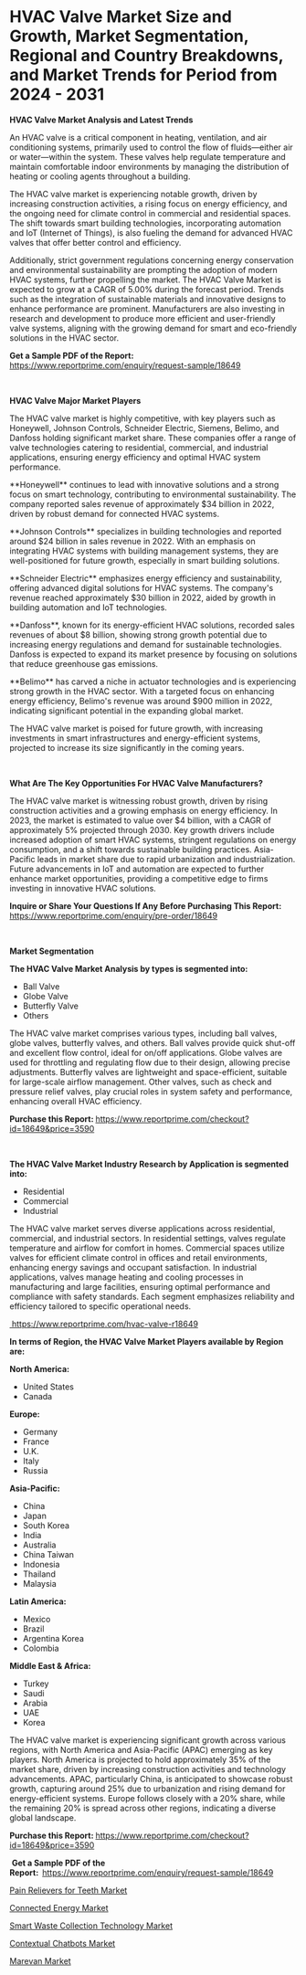 <p><h1>HVAC Valve Market Size and Growth, Market Segmentation, Regional and Country Breakdowns, and Market Trends for Period from 2024 -  2031</h1></p><p><strong>HVAC Valve Market Analysis and Latest Trends</strong></p>
<p><p>An HVAC valve is a critical component in heating, ventilation, and air conditioning systems, primarily used to control the flow of fluids—either air or water—within the system. These valves help regulate temperature and maintain comfortable indoor environments by managing the distribution of heating or cooling agents throughout a building.</p><p>The HVAC valve market is experiencing notable growth, driven by increasing construction activities, a rising focus on energy efficiency, and the ongoing need for climate control in commercial and residential spaces. The shift towards smart building technologies, incorporating automation and IoT (Internet of Things), is also fueling the demand for advanced HVAC valves that offer better control and efficiency.</p><p>Additionally, strict government regulations concerning energy conservation and environmental sustainability are prompting the adoption of modern HVAC systems, further propelling the market. The HVAC Valve Market is expected to grow at a CAGR of 5.00% during the forecast period. Trends such as the integration of sustainable materials and innovative designs to enhance performance are prominent. Manufacturers are also investing in research and development to produce more efficient and user-friendly valve systems, aligning with the growing demand for smart and eco-friendly solutions in the HVAC sector.</p></p>
<p><strong>Get a Sample PDF of the Report:&nbsp;</strong> <a href="https://www.reportprime.com/enquiry/request-sample/18649?utm_campaign=1167&utm_medium=2&utm_source=Github&utm_content=ia&utm_term=21112024&utm_id=hvac-valve">https://www.reportprime.com/enquiry/request-sample/18649</a></p>
<p>&nbsp;</p>
<p><strong>HVAC Valve Major Market Players</strong></p>
<p><p>The HVAC valve market is highly competitive, with key players such as Honeywell, Johnson Controls, Schneider Electric, Siemens, Belimo, and Danfoss holding significant market share. These companies offer a range of valve technologies catering to residential, commercial, and industrial applications, ensuring energy efficiency and optimal HVAC system performance.</p><p>**Honeywell** continues to lead with innovative solutions and a strong focus on smart technology, contributing to environmental sustainability. The company reported sales revenue of approximately $34 billion in 2022, driven by robust demand for connected HVAC systems.</p><p>**Johnson Controls** specializes in building technologies and reported around $24 billion in sales revenue in 2022. With an emphasis on integrating HVAC systems with building management systems, they are well-positioned for future growth, especially in smart building solutions.</p><p>**Schneider Electric** emphasizes energy efficiency and sustainability, offering advanced digital solutions for HVAC systems. The company's revenue reached approximately $30 billion in 2022, aided by growth in building automation and IoT technologies.</p><p>**Danfoss**, known for its energy-efficient HVAC solutions, recorded sales revenues of about $8 billion, showing strong growth potential due to increasing energy regulations and demand for sustainable technologies. Danfoss is expected to expand its market presence by focusing on solutions that reduce greenhouse gas emissions.</p><p>**Belimo** has carved a niche in actuator technologies and is experiencing strong growth in the HVAC sector. With a targeted focus on enhancing energy efficiency, Belimo's revenue was around $900 million in 2022, indicating significant potential in the expanding global market.</p><p>The HVAC valve market is poised for future growth, with increasing investments in smart infrastructures and energy-efficient systems, projected to increase its size significantly in the coming years.</p></p>
<p>&nbsp;</p>
<p><strong>What Are The Key Opportunities For HVAC Valve Manufacturers?</strong></p>
<p><p>The HVAC valve market is witnessing robust growth, driven by rising construction activities and a growing emphasis on energy efficiency. In 2023, the market is estimated to value over $4 billion, with a CAGR of approximately 5% projected through 2030. Key growth drivers include increased adoption of smart HVAC systems, stringent regulations on energy consumption, and a shift towards sustainable building practices. Asia-Pacific leads in market share due to rapid urbanization and industrialization. Future advancements in IoT and automation are expected to further enhance market opportunities, providing a competitive edge to firms investing in innovative HVAC solutions.</p></p>
<p><strong>Inquire or Share Your Questions If Any Before Purchasing This Report:</strong> <a href="https://www.reportprime.com/enquiry/pre-order/18649?utm_campaign=1167&utm_medium=2&utm_source=Github&utm_content=ia&utm_term=21112024&utm_id=hvac-valve">https://www.reportprime.com/enquiry/pre-order/18649</a></p>
<p>&nbsp;</p>
<p><strong>Market Segmentation</strong></p>
<p><strong>The HVAC Valve Market Analysis by types is segmented into:</strong></p>
<p><ul><li>Ball Valve</li><li>Globe Valve</li><li>Butterfly Valve</li><li>Others</li></ul></p>
<p><p>The HVAC valve market comprises various types, including ball valves, globe valves, butterfly valves, and others. Ball valves provide quick shut-off and excellent flow control, ideal for on/off applications. Globe valves are used for throttling and regulating flow due to their design, allowing precise adjustments. Butterfly valves are lightweight and space-efficient, suitable for large-scale airflow management. Other valves, such as check and pressure relief valves, play crucial roles in system safety and performance, enhancing overall HVAC efficiency.</p></p>
<p><strong>Purchase this Report:&nbsp;</strong><a href="https://www.reportprime.com/checkout?id=18649&price=3590&utm_campaign=1167&utm_medium=2&utm_source=Github&utm_content=ia&utm_term=21112024&utm_id=hvac-valve">https://www.reportprime.com/checkout?id=18649&price=3590</a></p>
<p>&nbsp;</p>
<p><strong>The HVAC Valve Market Industry Research by Application is segmented into:</strong></p>
<p><ul><li>Residential</li><li>Commercial</li><li>Industrial</li></ul></p>
<p><p>The HVAC valve market serves diverse applications across residential, commercial, and industrial sectors. In residential settings, valves regulate temperature and airflow for comfort in homes. Commercial spaces utilize valves for efficient climate control in offices and retail environments, enhancing energy savings and occupant satisfaction. In industrial applications, valves manage heating and cooling processes in manufacturing and large facilities, ensuring optimal performance and compliance with safety standards. Each segment emphasizes reliability and efficiency tailored to specific operational needs.</p></p>
<p><a href="https://www.reportprime.com/hvac-valve-r18649?utm_campaign=1167&utm_medium=2&utm_source=Github&utm_content=ia&utm_term=21112024&utm_id=hvac-valve">&nbsp;https://www.reportprime.com/hvac-valve-r18649</a></p>
<p><strong>In terms of Region, the HVAC Valve Market Players available by Region are:</strong></p>
<p>
    <p> <strong> North America: </strong>
        <ul>
            <li>United States</li>
            <li>Canada</li>
        </ul>
        </p> 
    <p> <strong> Europe: </strong>
        <ul>
            <li>Germany</li>
            <li>France</li>
            <li>U.K.</li>
            <li>Italy</li>
            <li>Russia</li>
        </ul>
        </p> 
    <p> <strong> Asia-Pacific: </strong>
        <ul>
            <li>China</li>
            <li>Japan</li>
            <li>South Korea</li>
            <li>India</li>
            <li>Australia</li>
            <li>China Taiwan</li>
            <li>Indonesia</li>
            <li>Thailand</li>
            <li>Malaysia</li>
        </ul>
        </p> 
    <p> <strong> Latin America: </strong>
        <ul>
            <li>Mexico</li>
            <li>Brazil</li>
            <li>Argentina Korea</li>
            <li>Colombia</li>
        </ul>
        </p> 
    <p> <strong> Middle East & Africa: </strong>
        <ul>
            <li>Turkey</li>
            <li>Saudi</li>
            <li>Arabia</li>
            <li>UAE</li>
            <li>Korea</li>
        </ul>
    </p>
    </p>
<p><p>The HVAC valve market is experiencing significant growth across various regions, with North America and Asia-Pacific (APAC) emerging as key players. North America is projected to hold approximately 35% of the market share, driven by increasing construction activities and technology advancements. APAC, particularly China, is anticipated to showcase robust growth, capturing around 25% due to urbanization and rising demand for energy-efficient systems. Europe follows closely with a 20% share, while the remaining 20% is spread across other regions, indicating a diverse global landscape.</p></p>
<p><strong>Purchase this Report: </strong><a href="https://www.reportprime.com/checkout?id=18649&price=3590&utm_campaign=1167&utm_medium=2&utm_source=Github&utm_content=ia&utm_term=21112024&utm_id=hvac-valve">https://www.reportprime.com/checkout?id=18649&price=3590</a></p>
<p>&nbsp;<strong>Get a Sample PDF of the Report:&nbsp;&nbsp;</strong><a href="https://www.reportprime.com/enquiry/request-sample/18649?utm_campaign=1167&utm_medium=2&utm_source=Github&utm_content=ia&utm_term=21112024&utm_id=hvac-valve">https://www.reportprime.com/enquiry/request-sample/18649</a></p>
<p><strong></strong></p>
<p><p><a href="https://issuu.com/reportprime-2/docs/pain-relievers-for-teeth-market-siz_f008bc6f7ba68b?utm_campaign=1167&utm_medium=2&utm_source=Github&utm_content=ia&utm_term=21112024&utm_id=hvac-valve">Pain Relievers for Teeth Market</a></p><p><a href="https://www.linkedin.com/pulse/market-expansion-insights-connected-energy-projected-grow-hmdne?utm_campaign=1167&utm_medium=2&utm_source=Github&utm_content=ia&utm_term=21112024&utm_id=hvac-valve">Connected Energy Market</a></p><p><a href="https://www.linkedin.com/pulse/smart-waste-collection-technology-market-trends-analysis-rfqoe?utm_campaign=1167&utm_medium=2&utm_source=Github&utm_content=ia&utm_term=21112024&utm_id=hvac-valve">Smart Waste Collection Technology Market</a></p><p><a href="https://www.linkedin.com/pulse/sustainability-trends-contextual-chatbots-industry-market-aa4be?utm_campaign=1167&utm_medium=2&utm_source=Github&utm_content=ia&utm_term=21112024&utm_id=hvac-valve">Contextual Chatbots Market</a></p><p><a href="https://issuu.com/reportprime-2/docs/marevan-market-size-2030.pptx_8b482799760c35?utm_campaign=1167&utm_medium=2&utm_source=Github&utm_content=ia&utm_term=21112024&utm_id=hvac-valve">Marevan Market</a></p></p>